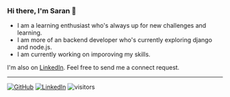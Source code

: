 ### Hi there, I'm Saran 👋

- I am a learning enthusiast who's always up for new challenges and learning.
- I am more of an backend developer who's currently exploring django and node.js.
- I am currently working on imporoving my skills.

I'm also on [LinkedIn](https://www.linkedin.com/in/saran-pt/).
Feel free to send me a connect request.

---

[![GitHub](https://img.shields.io/github?style=social)](https://github.com/saran-pt)
[![LinkedIn](https://img.shields.io/badge/LinkedIn-%230077B5.svg?logo=linkedin&logoColor=white)](https://www.linkedin.com/in/saran-pt/)
![visitors](https://visitor-badge.laobi.icu/badge?page_id=saran-pt.saran-pt)
<!--
**saran-pt/saran-pt** is a ✨ _special_ ✨ repository because its `README.md` (this file) appears on your GitHub profile.

Here are some ideas to get you started:

- 🔭 I’m currently working on ...
- 🌱 I’m currently learning ...
- 👯 I’m looking to collaborate on ...
- 🤔 I’m looking for help with ...
- 💬 Ask me about ...
- 📫 How to reach me: ...
- 😄 Pronouns: ...
- ⚡ Fun fact: ...
-->
